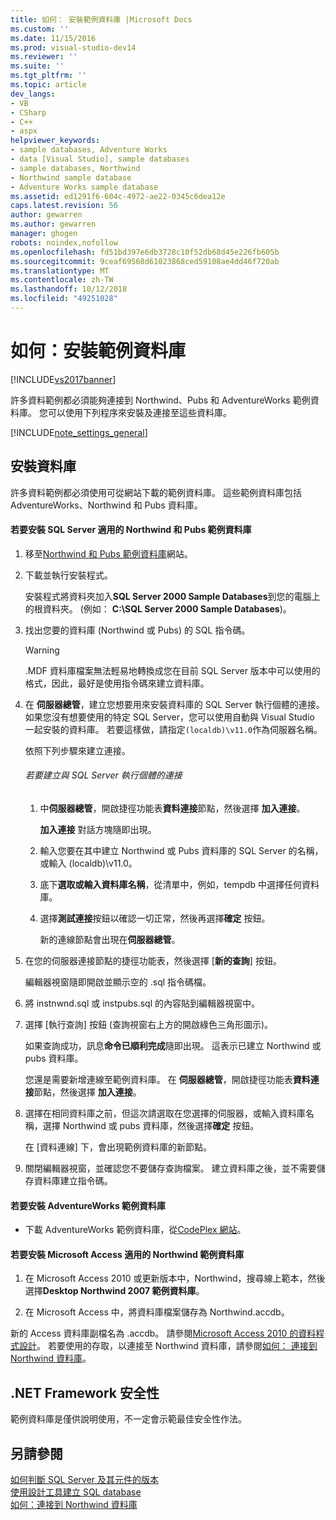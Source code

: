 ```yaml
---
title: 如何： 安裝範例資料庫 |Microsoft Docs
ms.custom: ''
ms.date: 11/15/2016
ms.prod: visual-studio-dev14
ms.reviewer: ''
ms.suite: ''
ms.tgt_pltfrm: ''
ms.topic: article
dev_langs:
- VB
- CSharp
- C++
- aspx
helpviewer_keywords:
- sample databases, Adventure Works
- data [Visual Studio], sample databases
- sample databases, Northwind
- Northwind sample database
- Adventure Works sample database
ms.assetid: ed1291f6-604c-4972-ae22-0345c6dea12e
caps.latest.revision: 56
author: gewarren
ms.author: gewarren
manager: ghogen
robots: noindex,nofollow
ms.openlocfilehash: fd51bd397e6db3728c10f52db68d45e226fb605b
ms.sourcegitcommit: 9ceaf69568d61023868ced59108ae4dd46f720ab
ms.translationtype: MT
ms.contentlocale: zh-TW
ms.lasthandoff: 10/12/2018
ms.locfileid: "49251028"
---
```

# <a name="how-to-install-sample-databases"></a>如何：安裝範例資料庫
[!INCLUDE[vs2017banner](../includes/vs2017banner.md)]

許多資料範例都必須能夠連接到 Northwind、Pubs 和 AdventureWorks 範例資料庫。 您可以使用下列程序來安裝及連接至這些資料庫。  
  
 [!INCLUDE[note_settings_general](../includes/note-settings-general-md.md)]  
  
## <a name="installing-databases"></a>安裝資料庫  
 許多資料範例都必須使用可從網站下載的範例資料庫。 這些範例資料庫包括 AdventureWorks、Northwind 和 Pubs 資料庫。  
  
#### <a name="to-install-the-northwind-and-pubs-sample-databases-for-sql-server"></a>若要安裝 SQL Server 適用的 Northwind 和 Pubs 範例資料庫  
  
1.  移至[Northwind 和 Pubs 範例資料庫](http://go.microsoft.com/fwlink?linkid=64296)網站。  
  
2.  下載並執行安裝程式。  
  
     安裝程式將資料夾加入**SQL Server 2000 Sample Databases**到您的電腦上的根資料夾。 (例如： **C:\SQL Server 2000 Sample Databases**)。  
  
3.  找出您要的資料庫 (Northwind 或 Pubs) 的 SQL 指令碼。  
  
    > [!WARNING]
    >  .MDF 資料庫檔案無法輕易地轉換成您在目前 SQL Server 版本中可以使用的格式，因此，最好是使用指令碼來建立資料庫。  
  
4.  在 **伺服器總管**，建立您想要用來安裝資料庫的 SQL Server 執行個體的連接。 如果您沒有想要使用的特定 SQL Server，您可以使用自動與 Visual Studio 一起安裝的資料庫。 若要這樣做，請指定`(localdb)\v11.0`作為伺服器名稱。  
  
     依照下列步驟來建立連接。  
  
    ###### <a name="to-create-a-connection-to-an-instance-of-sql-server"></a>若要建立與 SQL Server 執行個體的連接  
  
    1.  中**伺服器總管**，開啟捷徑功能表**資料連接**節點，然後選擇 **加入連接**。  
  
         **加入連接** 對話方塊隨即出現。  
  
    2.  輸入您要在其中建立 Northwind 或 Pubs 資料庫的 SQL Server 的名稱，或輸入 (localdb)\v11.0。  
  
    3.  底下**選取或輸入資料庫名稱**，從清單中，例如，tempdb 中選擇任何資料庫。  
  
    4.  選擇**測試連接**按鈕以確認一切正常，然後再選擇**確定** 按鈕。  
  
         新的連線節點會出現在**伺服器總管**。  
  
5.  在您的伺服器連接節點的捷徑功能表，然後選擇 [**新的查詢**] 按鈕。  
  
     編輯器視窗隨即開啟並顯示空的 .sql 指令碼檔。  
  
6.  將 instnwnd.sql 或 instpubs.sql 的內容貼到編輯器視窗中。  
  
7.  選擇 [執行查詢] 按鈕 (查詢視窗右上方的開啟綠色三角形圖示)。  
  
     如果查詢成功，訊息**命令已順利完成**隨即出現。 這表示已建立 Northwind 或 pubs 資料庫。  
  
     您還是需要新增連線至範例資料庫。 在 **伺服器總管**，開啟捷徑功能表**資料連接**節點，然後選擇 **加入連接**。  
  
8.  選擇在相同資料庫之前，但這次請選取在您選擇的伺服器，或輸入資料庫名稱，選擇 Northwind 或 pubs 資料庫，然後選擇**確定** 按鈕。  
  
     在 [資料連線] 下，會出現範例資料庫的新節點。  
  
9. 關閉編輯器視窗，並確認您不要儲存查詢檔案。 建立資料庫之後，並不需要儲存資料庫建立指令碼。  
  
#### <a name="to-install-the-adventureworks-sample-databases"></a>若要安裝 AdventureWorks 範例資料庫  
  
-   下載 AdventureWorks 範例資料庫，從[CodePlex 網站](http://go.microsoft.com/fwlink/?linkid=87843)。  
  
#### <a name="to-install-the-northwind-sample-database-for-microsoft-access"></a>若要安裝 Microsoft Access 適用的 Northwind 範例資料庫  
  
1.  在 Microsoft Access 2010 或更新版本中，Northwind，搜尋線上範本，然後選擇**Desktop Northwind 2007 範例資料庫**。  
  
2.  在 Microsoft Access 中，將資料庫檔案儲存為 Northwind.accdb。  
  
 新的 Access 資料庫副檔名為 .accdb。 請參閱[Microsoft Access 2010 的資料程式設計](http://msdn.microsoft.com/library/office/ff965871.aspx)。 若要使用的存取，以連接至 Northwind 資料庫，請參閱[如何： 連接到 Northwind 資料庫](../data-tools/how-to-connect-to-the-northwind-database.md)。  
  
## <a name="net-framework-security"></a>.NET Framework 安全性  
 範例資料庫是僅供說明使用，不一定會示範最佳安全性作法。  
  
## <a name="see-also"></a>另請參閱  
 [如何判斷 SQL Server 及其元件的版本](http://support.microsoft.com/kb/321185)   
 [使用設計工具建立 SQL database](../data-tools/create-a-sql-database-by-using-a-designer.md)   
 [如何：連接到 Northwind 資料庫](../data-tools/how-to-connect-to-the-northwind-database.md)